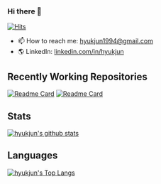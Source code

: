 ### Hi there 👋
[![Hits](https://hits.seeyoufarm.com/api/count/incr/badge.svg?url=https%3A%2F%2Fgithub.com%2Fnamhj94&count_bg=%2379C83D&title_bg=%23555555&icon=github.svg&icon_color=%23E7E7E7&title=hits&edge_flat=false)](https://hits.seeyoufarm.com)
- 📫 How to reach me: hyukjun1994@gmail.com
- 🌎 LinkedIn: [linkedin.com/in/hyukjun](https://www.linkedin.com/in/hyukjun/)
## Recently Working Repositories
[![Readme Card](https://github-readme-stats.vercel.app/api/pin/?username=namhj94&show_owner=true&repo=Terraform&theme=dark)](https://github.com/namhj94/Terraform)
[![Readme Card](https://github-readme-stats.vercel.app/api/pin/?username=namhj94&show_owner=true&repo=tig-terraform-ansible&theme=dark)](https://github.com/namhj94/tig-terraform-ansible)
## Stats
[![hyukjun's github stats](https://github-readme-stats.vercel.app/api?username=namhj94&show_icons=true&hide_border=true&theme=dark)](https://github.com/namhj94)
## Languages
[![hyukjun's Top Langs](https://github-readme-stats.vercel.app/api/top-langs/?username=namhj94&layout=compact&&langs_count=10&hide_border=true&hide=,tcl,verilog,systemverilog&theme=dark)](https://github.com/namhj94)
